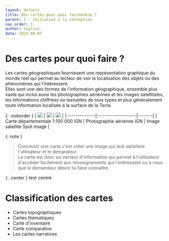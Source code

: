 ```yaml
---
layout: default
title: Des cartes pour quoi faire&nbsp;?
parent: 1 - Initiation à la conception
nav_order: 1
author: Viglino
date: 2023-08-07
---
```


# Des cartes pour quoi faire ?

Les cartes géographiques fournissent une représentation graphique du monde réel qui permet au lecteur de voir la localisation des objets ou des phénomènes qui l'intéressent.  
Elles sont une des formes de l'information géographique, ensemble plus vaste qui inclut aussi les photographies aériennes et les images satellitales, les informations chiffrées ou textuelles de tous types et plus généralement toute information localisée à la surface de la Terre.  

{: .noborder }
| ![](/Macarte-MI/assets/img/ch1.1a.gif) | ![](/Macarte-MI/assets/img/ch1.1b.gif) | ![](/Macarte-MI/assets/img/ch1.1c.gif) |
|:-------------:|:------------------:|:------:|
| Carte départementale 1:100 000 IGN | Photographie aérienne IGN | Image satellite Spot Image |

{: note }
> Concevoir une carte c'est créer une image qui doit satisfaire l'utilisateur et le demandeur.  
> La carte est donc un vecteur d'information qui permet à l'utilisateur d'accéder facilement aux renseignements qui l'intéressent ou à ceux que le demandeur désire lui faire connaître.

{: .center }
test centré

# Classification des cartes

* Cartes topographiques
* Cartes thématiques
* Carte d'inventaire 
* Carte comparative
* Les cartes narratives

